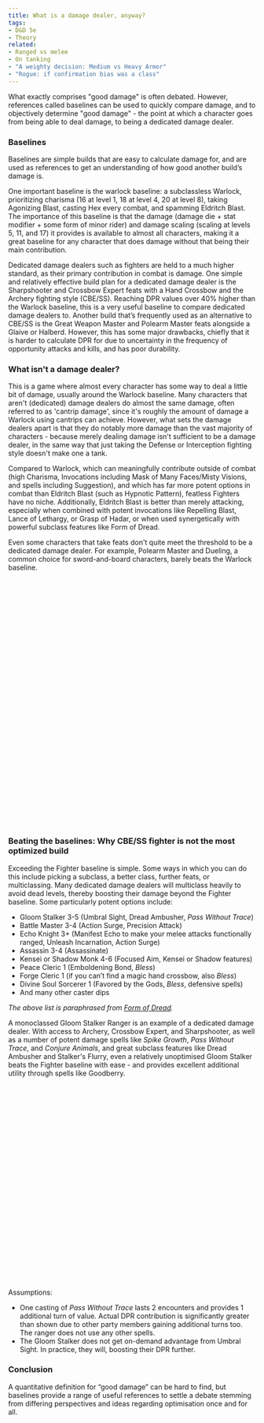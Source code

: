```yaml
---
title: What is a damage dealer, anyway?
tags:
- D&D 5e
- Theory
related:
- Ranged vs melee
- On tanking
- "A weighty decision: Medium vs Heavy Armor"
- "Rogue: if confirmation bias was a class"
---
```


<script>
    import { Line } from 'svelte-chartjs';
    import { data as baseline_data, options as baseline_options} from '$lib/data/baselines.js';
    import { data as feat_data, options as feat_options} from '$lib/data/martial_feats.js';
    import { data as gloom_data, options as gloom_options} from '$lib/data/gloom stalker.js';
    import {
    Chart as ChartJS,
    Title,
    Tooltip,
    Legend,
    LineElement,
    LinearScale,
    PointElement,
    CategoryScale,
  } from 'chart.js';

  ChartJS.register(
    Title,
    Tooltip,
    Legend,
    LineElement,
    LinearScale,
    PointElement,
    CategoryScale
  );
</script>

What exactly comprises "good damage" is often debated. However, references called baselines can be used to quickly compare damage, and to objectively determine "good damage" - the point at which a character goes from being able to deal damage, to being a dedicated damage dealer.

### Baselines
Baselines are simple builds that are easy to calculate damage for, and are used as references to get an understanding of how good another build’s damage is. 

One important baseline is the warlock baseline: a subclassless Warlock, prioritizing charisma (16 at level 1, 18 at level 4, 20 at level 8), taking Agonizing Blast, casting Hex every combat, and spamming Eldritch Blast. The importance of this baseline is that the damage (damage die + stat modifier + some form of minor rider) and damage scaling (scaling at levels 5, 11, and 17) it provides is available to almost all characters, making it a great baseline for any character that does damage without that being their main contribution.

Dedicated damage dealers such as fighters are held to a much higher standard, as their primary contribution in combat is damage. One simple and relatively effective build plan for a dedicated damage dealer is the Sharpshooter and Crossbow Expert feats with a Hand Crossbow and the Archery fighting style (CBE/SS). Reaching DPR values over 40% higher than the Warlock baseline, this is a very useful baseline to compare dedicated damage dealers to. Another build that’s frequently used as an alternative to CBE/SS is the Great Weapon Master and Polearm Master feats alongside a Glaive or Halberd. However, this has some major drawbacks, chiefly that it is harder to calculate DPR for due to uncertainty in the frequency of opportunity attacks and kills, and has poor durability.

<Line data={baseline_data} options={baseline_options}></Line>

### What isn't a damage dealer?
This is a game where almost every character has some way to deal a little bit of damage, usually around the Warlock baseline. Many characters that aren't (dedicated) damage dealers do almost the same damage, often referred to as 'cantrip damage', since it's roughly the amount of damage a Warlock using cantrips can achieve. However, what sets the damage dealers apart is that they do notably more damage than the vast majority of characters - because merely dealing damage isn't sufficient to be a damage dealer, in the same way that just taking the Defense or Interception fighting style doesn't make one a tank.

Compared to Warlock, which can meaningfully contribute outside of combat (high Charisma, Invocations including Mask of Many Faces/Misty Visions, and spells including Suggestion), and which has far more potent options in combat than Eldritch Blast (such as Hypnotic Pattern), featless Fighters have no niche. Additionally, Eldritch Blast is better than merely attacking, especially when combined with potent invocations like Repelling Blast, Lance of Lethargy, or Grasp of Hadar, or when used synergetically with powerful subclass features like Form of Dread.

Even some characters that take feats don't quite meet the threshold to be a dedicated damage dealer. For example, Polearm Master and Dueling, a common choice for sword-and-board characters, barely beats the Warlock baseline.

<div style="height: 500px">
  <Line data={feat_data} options={feat_options}></Line>
</div>

### Beating the baselines: Why CBE/SS fighter is not the most optimized build
Exceeding the Fighter baseline is simple. Some ways in which you can do this include picking a subclass, a better class, further feats, or multiclassing. Many dedicated damage dealers will multiclass heavily to avoid dead levels, thereby boosting their damage beyond the Fighter baseline. Some particularly potent options include:
- Gloom Stalker 3-5 (Umbral Sight, Dread Ambusher, *Pass Without Trace*)
- Battle Master 3-4 (Action Surge, Precision Attack)
- Echo Knight 3+ (Manifest Echo to make your melee attacks functionally ranged, Unleash Incarnation, Action Surge)
- Assassin 3-4 (Assassinate)
- Kensei or Shadow Monk 4-6 (Focused Aim, Kensei or Shadow features)
- Peace Cleric 1 (Emboldening Bond, *Bless*)
- Forge Cleric 1 (if you can’t find a magic hand crossbow, also *Bless*)
- Divine Soul Sorcerer 1 (Favored by the Gods, *Bless*, defensive spells)
- And many other caster dips

*The above list is paraphrased from [Form of Dread](https://formofdread.wordpress.com/2022/02/27/quantifying-martial-dpr-reference-sheet/).*

A monoclassed Gloom Stalker Ranger is an example of a dedicated damage dealer. With access to Archery, Crossbow Expert, and Sharpshooter, as well as a number of potent damage spells like *Spike Growth*, *Pass Without Trace*, and *Conjure Animals*, and great subclass features like Dread Ambusher and Stalker's Flurry, even a relatively unoptimised Gloom Stalker beats the Fighter baseline with ease - and provides excellent additional utility through spells like Goodberry.

<div style="height: 400px">
  <Line data={gloom_data} options={gloom_options}></Line>
</div>

Assumptions:
- One casting of *Pass Without Trace* lasts 2 encounters and provides 1 additional turn of value. Actual DPR contribution is significantly greater than shown due to other party members gaining additional turns too. The ranger does not use any other spells.
- The Gloom Stalker does not get on-demand advantage from Umbral Sight. In practice, they will, boosting their DPR further.

### Conclusion
A quantitative definition for “good damage” can be hard to find, but baselines provide a range of useful references to settle a debate stemming from differing perspectives and ideas regarding optimisation once and for all.